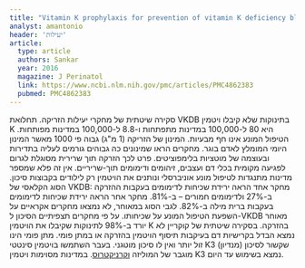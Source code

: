 ```yaml
---
title: "Vitamin K prophylaxis for prevention of vitamin K deficiency bleeding: a systematic review"
analyst: amantonio
header: 'יעילות'
article:
  type: article
  authors: Sankar
  year: 2016
  magazine: J Perinatol
  link: https://www.ncbi.nlm.nih.gov/pmc/articles/PMC4862383
  pubmed: PMC4862383
---
```


סקירה שיטתית של מחקרי יעילות הזריקה.
תחלואת VKDB בתינוקות שלא קיבלו ויטמין K היא 80 ל-100,000 במדינות מתפתחות ו-8.8 ל-100,000 במדינות מפותחות.
הטיפול המונע אינו חף מבעיות. המינון של הזריקה (1 מ"ג) גבוה פי 1000 מאשר המינון היומי המומלץ לאדם בוגר. מחקרים הראו שמינונים כה גבוהים גורמים לעליה בתדירות ובעוצמה של מוטציות בלימפוציטים. פרט לכך הזרקה תוך שרירית מסוגלת לגרום לפגיעה מקומית בכלי דם ועצבים, זיהומים ודימומים תוך-שריריים. אין זה פלא שמספר מדינות מתנגדות לטיפול מונע אוניברסלי ונותנים את הויטמין רק לילודים בקבוצות סיכון.
הסוג הקלאסי של VKDB: מחקר אחד הראה ירידת שכיחות לדימומים בעקבות ההזרקה ב-27% ולדימומים חמורים – ב-81%. מחקר אחר הראה ירידת שכיחות לדימומים בעקבות ברית מילה ב-82%.
לגבי הסוג במאוחר, לא נמצאו מחקרים אקראיים על השפעת הטיפול המונע על שכיחותו. על פי מחקרים תצפיתיים הסיכון ל-VKDB מאוחר יורד ב-98% לתינוקות שקיבלו את הויטמין K בהזרקה.
בסקירה שיטתית של קוקריין לא נמצא הבדל בקרישיות דם בעיקבות תיסוף הויטמין בהזרקה או במתן פומי.
מתן פומי הינו זול יותר ואין לו סיכון מוטגני. בעבר השתמשו בויטמין סינטטי K3 (מנדיון) שקשור לסיכון מוגבר של המוליזה [וקרניקטרוס](https://en.wikipedia.org/wiki/Kernicterus).
במדינות מסוימות ויטמין K3 נמצא בשימוש עד היום.
